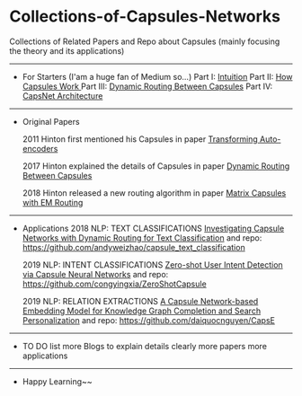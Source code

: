 # Collections-of-Capsules-Networks
Collections of Related Papers and Repo about Capsules (mainly focusing the theory and its applications)
***
- For Starters (I'am a huge fan of Medium so...)
Part I: [Intuition](https://pechyonkin.me/capsules-1/)
Part II: [How Capsules Work ](https://pechyonkin.me/capsules-2/) 
Part III: [Dynamic Routing Between Capsules](https://pechyonkin.me/capsules-3/) 
Part IV: [CapsNet Architecture](https://pechyonkin.me/capsules-4/) 

***
- Original Papers

	2011 Hinton first mentioned his Capsules in paper [Transforming Auto-encoders](http://www.cs.toronto.edu/~fritz/absps/transauto6.pdf) 

	2017 Hinton explained the details of Capsules in paper [Dynamic Routing Between Capsules](https://arxiv.org/pdf/1710.09829.pdf) 

	2018 Hinton released a new routing algorithm in paper [Matrix Capsules with EM Routing](https://openreview.net/pdf?id=HJWLfGWRb) 

***
- Applications
	2018 NLP: TEXT CLASSIFICATIONS [ Investigating Capsule Networks with Dynamic Routing for
Text Classification](https://arxiv.org/pdf/1804.00538.pdf) and repo: https://github.com/andyweizhao/capsule_text_classification

	2019 NLP: INTENT CLASSIFICATIONS [Zero-shot User Intent Detection via Capsule Neural Networks](https://arxiv.org/abs/1809.00385) and repo: https://github.com/congyingxia/ZeroShotCapsule

	2019 NLP: RELATION EXTRACTIONS [A Capsule Network-based Embedding Model for Knowledge Graph Completion and Search Personalization](https://arxiv.org/abs/1808.04122) and repo: https://github.com/daiquocnguyen/CapsE

***
- TO DO list
	more Blogs to explain details clearly 
	more papers
	more applications


***
- Happy Learning~~
